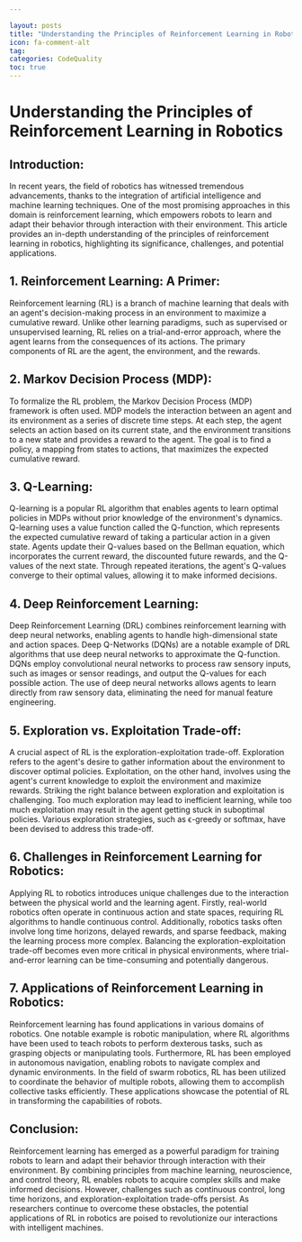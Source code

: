 ```yaml
---

layout: posts
title: "Understanding the Principles of Reinforcement Learning in Robotics"
icon: fa-comment-alt
tag:      
categories: CodeQuality
toc: true
---
```




# Understanding the Principles of Reinforcement Learning in Robotics

## Introduction:
In recent years, the field of robotics has witnessed tremendous advancements, thanks to the integration of artificial intelligence and machine learning techniques. One of the most promising approaches in this domain is reinforcement learning, which empowers robots to learn and adapt their behavior through interaction with their environment. This article provides an in-depth understanding of the principles of reinforcement learning in robotics, highlighting its significance, challenges, and potential applications.

## 1. Reinforcement Learning: A Primer:
Reinforcement learning (RL) is a branch of machine learning that deals with an agent's decision-making process in an environment to maximize a cumulative reward. Unlike other learning paradigms, such as supervised or unsupervised learning, RL relies on a trial-and-error approach, where the agent learns from the consequences of its actions. The primary components of RL are the agent, the environment, and the rewards.

## 2. Markov Decision Process (MDP):
To formalize the RL problem, the Markov Decision Process (MDP) framework is often used. MDP models the interaction between an agent and its environment as a series of discrete time steps. At each step, the agent selects an action based on its current state, and the environment transitions to a new state and provides a reward to the agent. The goal is to find a policy, a mapping from states to actions, that maximizes the expected cumulative reward.

## 3. Q-Learning:
Q-learning is a popular RL algorithm that enables agents to learn optimal policies in MDPs without prior knowledge of the environment's dynamics. Q-learning uses a value function called the Q-function, which represents the expected cumulative reward of taking a particular action in a given state. Agents update their Q-values based on the Bellman equation, which incorporates the current reward, the discounted future rewards, and the Q-values of the next state. Through repeated iterations, the agent's Q-values converge to their optimal values, allowing it to make informed decisions.

## 4. Deep Reinforcement Learning:
Deep Reinforcement Learning (DRL) combines reinforcement learning with deep neural networks, enabling agents to handle high-dimensional state and action spaces. Deep Q-Networks (DQNs) are a notable example of DRL algorithms that use deep neural networks to approximate the Q-function. DQNs employ convolutional neural networks to process raw sensory inputs, such as images or sensor readings, and output the Q-values for each possible action. The use of deep neural networks allows agents to learn directly from raw sensory data, eliminating the need for manual feature engineering.

## 5. Exploration vs. Exploitation Trade-off:
A crucial aspect of RL is the exploration-exploitation trade-off. Exploration refers to the agent's desire to gather information about the environment to discover optimal policies. Exploitation, on the other hand, involves using the agent's current knowledge to exploit the environment and maximize rewards. Striking the right balance between exploration and exploitation is challenging. Too much exploration may lead to inefficient learning, while too much exploitation may result in the agent getting stuck in suboptimal policies. Various exploration strategies, such as ϵ-greedy or softmax, have been devised to address this trade-off.

## 6. Challenges in Reinforcement Learning for Robotics:
Applying RL to robotics introduces unique challenges due to the interaction between the physical world and the learning agent. Firstly, real-world robotics often operate in continuous action and state spaces, requiring RL algorithms to handle continuous control. Additionally, robotics tasks often involve long time horizons, delayed rewards, and sparse feedback, making the learning process more complex. Balancing the exploration-exploitation trade-off becomes even more critical in physical environments, where trial-and-error learning can be time-consuming and potentially dangerous.

## 7. Applications of Reinforcement Learning in Robotics:
Reinforcement learning has found applications in various domains of robotics. One notable example is robotic manipulation, where RL algorithms have been used to teach robots to perform dexterous tasks, such as grasping objects or manipulating tools. Furthermore, RL has been employed in autonomous navigation, enabling robots to navigate complex and dynamic environments. In the field of swarm robotics, RL has been utilized to coordinate the behavior of multiple robots, allowing them to accomplish collective tasks efficiently. These applications showcase the potential of RL in transforming the capabilities of robots.

## Conclusion:
Reinforcement learning has emerged as a powerful paradigm for training robots to learn and adapt their behavior through interaction with their environment. By combining principles from machine learning, neuroscience, and control theory, RL enables robots to acquire complex skills and make informed decisions. However, challenges such as continuous control, long time horizons, and exploration-exploitation trade-offs persist. As researchers continue to overcome these obstacles, the potential applications of RL in robotics are poised to revolutionize our interactions with intelligent machines.